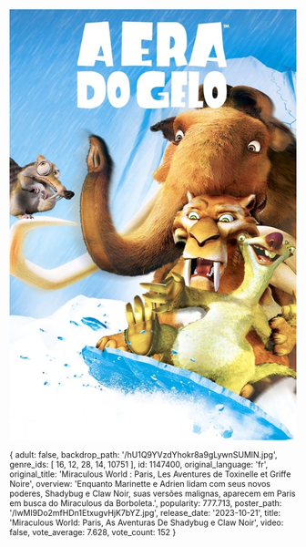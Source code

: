 <section class="content-filmes">
      <div class="carrosel-filme">
        <div class="owl-carousel owl-theme">
          <div class="item" style="width: auto">
            <img class="box-filme" src="/img/capas/A era do gelo.jpg" />
          </div>
        </div>
      </div>
    </section>


{
  adult: false,
  backdrop_path: '/hU1Q9YVzdYhokr8a9gLywnSUMlN.jpg',
  genre_ids: [ 16, 12, 28, 14, 10751 ],
  id: 1147400,
  original_language: 'fr',
  original_title: 'Miraculous World : Paris, Les Aventures de Toxinelle et Griffe Noire',
  overview: 'Enquanto Marinette e Adrien lidam com seus novos poderes, Shadybug e Claw Noir, suas versões malignas, aparecem em Paris em busca do Miraculous da Borboleta.',
  popularity: 777.713,
  poster_path: '/lwMl9Do2mfHDn1EtxugvHjK7bYZ.jpg',
  release_date: '2023-10-21',
  title: 'Miraculous World: Paris, As Aventuras De Shadybug e Claw Noir',
  video: false,
  vote_average: 7.628,
  vote_count: 152
}